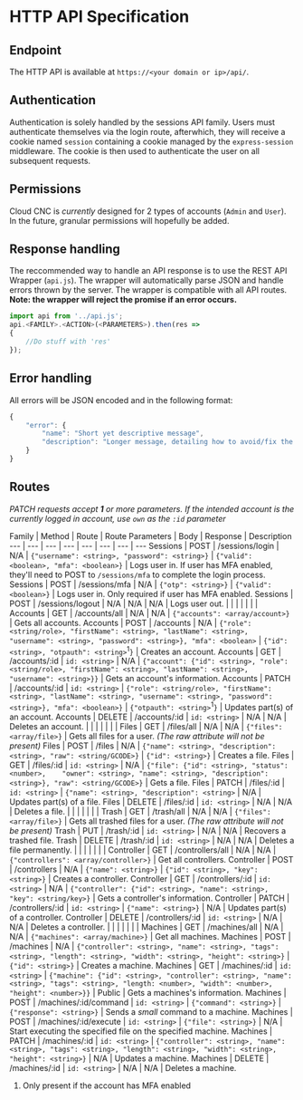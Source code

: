 # HTTP API Specification

## Endpoint
The HTTP API is available at `https://<your domain or ip>/api/`.

## Authentication
Authentication is solely handled by the sessions API family. Users must authenticate themselves via the login route, afterwhich, they will receive a cookie named `session` containing a cookie managed by the `express-session` middleware. The cookie is then used to authenticate the user on all subsequent requests.

## Permissions
Cloud CNC is *currently* designed for 2 types of accounts (`Admin` and `User`). In the future, granular permissions will hopefully be added.


## Response handling

The reccommended way to handle an API response is to use the REST API Wrapper (`api.js`). The wrapper will automatically parse JSON and handle errors thrown by the server. The wrapper is compatible with all API routes. **Note: the wrapper will reject the promise if an error occurs.**

```javascript
import api from '../api.js';
api.<FAMILY>.<ACTION>(<PARAMETERS>).then(res =>
{
	//Do stuff with 'res'
});
```

## Error handling

All errors will be JSON encoded and in the following format:

```javascript
{
	"error": {
		"name": "Short yet descriptive message",
		"description": "Longer message, detailing how to avoid/fix the underlying cause for the error"
	}
}
```

## Routes
*PATCH requests accept **1** or more parameters. If the intended account is the currently logged in account, use `own` as the `:id` parameter*

Family | Method | Route | Route Parameters | Body | Response | Description
--- | --- | --- | --- | --- | --- | --- | ---
Sessions | POST | /sessions/login | N/A | `{"username": <string>, "password": <string>}` | `{"valid": <boolean>, "mfa": <boolean>}` | Logs user in. If user has MFA enabled, they'll need to POST to `/sessions/mfa` to complete the login process.
Sessions | POST | /sessions/mfa | N/A | `{"otp": <string>}` | `{"valid": <boolean>}` | Logs user in. Only required if user has MFA enabled.
Sessions | POST | /sessions/logout | N/A | N/A | N/A | Logs user out.
| | | | | | |
Accounts | GET | /accounts/all | N/A | N/A | `{"accounts": <array/account>}` | Gets all accounts.
Accounts | POST | /accounts | N/A | `{"role": <string/role>, "firstName": <string>, "lastName": <string>, "username": <string>, "password": <string>}, "mfa": <boolean>` | `{"id": <string>, "otpauth": <string>`<sup>1</sup>`}` | Creates an account.
Accounts | GET | /accounts/:id | `id: <string>` | N/A | `{"account": {"id": <string>, "role": <string/role>, "firstName": <string>, "lastName": <string>, "username": <string>}}` | Gets an account's information.
Accounts | PATCH | /accounts/:id | `id: <string>` | `{"role": <string/role>, "firstName": <string>, "lastName": <string>, "username": <string>, "password": <string>}, "mfa": <boolean>}` | `{"otpauth": <string>`<sup>1</sup>`}` | Updates part(s) of an account.
Accounts | DELETE | /accounts/:id | `id: <string>` | N/A | N/A | Deletes an account.
| | | | | | |
Files | GET | /files/all | N/A | N/A | `{"files": <array/file>}` | Gets all files for a user. *(The raw attribute will not be present)*
Files | POST | /files | N/A | `{"name": <string>, "description": <string>, "raw": <string/GCODE>}` | `{"id": <string>}` | Creates a file.
Files | GET | /files/:id | `id: <string>` | N/A | `{"file": {"id": <string>, "status": <number>,	"owner": <string>, "name": <string>, "description": <string>}, "raw": <string/GCODE>}` | Gets a file.
Files | PATCH | /files/:id | `id: <string>` | `{"name": <string>, "description": <string>` | N/A | Updates part(s) of a file.
Files | DELETE | /files/:id | `id: <string>` | N/A | N/A | Deletes a file.
| | | | | | |
Trash | GET | /trash/all | N/A | N/A | `{"files": <array/file>}` | Gets all trashed files for a user. *(The raw attribute will not be present)*
Trash | PUT | /trash/:id | `id: <string>` | N/A | N/A | Recovers a trashed file.
Trash | DELETE | /trash/:id | `id: <string>` | N/A | N/A | Deletes a file permanently.
| | | | | | |
Controller | GET | /controllers/all | N/A | N/A | `{"controllers": <array/controller>}` | Get all controllers.
Controller | POST | /controllers | N/A | `{"name": <string>}` | `{"id": <string>, "key": <string>}` | Creates a controller.
Controller | GET | /controllers/:id | `id: <string>` | N/A | `{"controller": {"id": <string>, "name": <string>, "key": <string/key>}` | Gets a controller's information.
Controller | PATCH | /controllers/:id | `id: <string>` | `{"name": <string>}` | N/A | Updates part(s) of a controller.
Controller | DELETE | /controllers/:id | `id: <string>` | N/A | N/A | Deletes a controller.
| | | | | | |
Machines | GET | /machines/all | N/A | N/A | `{"machines": <array/machine>}` | Get all machines.
Machines | POST | /machines | N/A | `{"controller": <string>, "name": <string>, "tags": <string>, "length": <string>, "width": <string>, "height": <string>}` |  `{"id": <string>}` | Creates a machine.
Machines | GET | /machines/:id | `id: <string>` | `{"machine": {"id": <string>, "controller": <string>, "name": <string>, "tags": <string>, "length: <number>, "width": <number>, "height": <number>}}` | Public | Gets a machines's information.
Machines | POST | /machines/:id/command | `id: <string>` | `{"command": <string>}` | `{"response": <string>}` | Sends a *small* command to a machine.
Machines | POST | /machines/:id/execute | `id: <string>` | `{"file": <string>}` | N/A | Start executing the specified file on the specified machine.
Machines | PATCH | /machines/:id | `id: <string>` | `{"controller": <string>, "name": <string>, "tags": <string>, "length": <string>, "width": <string>, "height": <string>}` | N/A | Updates a machine.
Machines | DELETE | /machines/:id | `id: <string>` | N/A | N/A | Deletes a machine.

1. Only present if the account has MFA enabled
